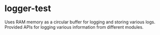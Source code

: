 # logger-test

Uses RAM memory as a circular buffer for logging and storing various logs.
Provided APIs for logging various information from different modules.
